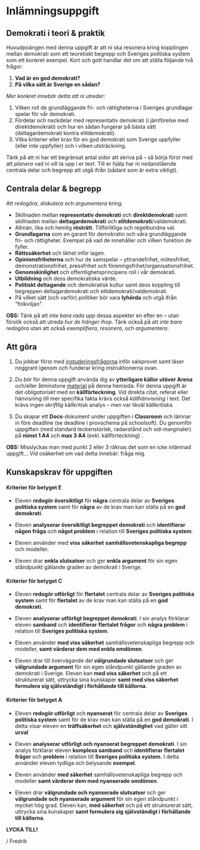# Inlämningsuppgift

## Demokrati i teori & praktik

Huvudpoängen med denna uppgift är att ni ska resonera kring kopplingen mellan demokrati som ett teoretiskt begrepp och Sveriges politiska system som ett konkret exempel. Kort och gott handlar det om att ställa följande två frågor:

1. **Vad är en god demokrati?** 
2. **På vilka sätt är Sverige en sådan?** 

_Mer konkret innebär detta att ni utreder:_

1. Vilken roll de grundläggande fri- och rättigheterna i Sveriges grundlagar spelar för vår demokrati. 
2. Fördelar och nackdelar med representativ demokrati (i jämförelse med direktdemokrati) och hur en sådan fungerar på bästa sätt (deltagardemokrati kontra elitdemokrati).
3. Vilka kriterier eller krav för en god demokrati som Sverige uppfyller (eller inte uppfyller) och i vilken utsträckning. 

Tänk på att ni har ett begränsat antal sidor att skriva på – så börja först med att _planera_ vad ni vill ta upp i er text. Till er hjälp har ni nedanstående centrala delar och begrepp att utgå ifrån (sådant som är extra viktigt).

## Centrala delar & begrepp

<!--**Kommentar:** Nedanstående lista är inte heltäckande utan en guide.  -->

Att _redogöra_, _diskutera_ och _argumentera_ kring:

* Skillnaden mellan **representativ demokrati** och **direktdemokrati** samt skillnaden mellan **deltagardemokrati** och **elitdemokrati**/valdemokrati. 
* Allmän, lika och hemlig **rösträtt**. Tillförlitliga och regelbundna val.
* **Grundlagarna** som en garant för demokratin och våra grundläggande fri- och rättigheter. Exempel på vad de innehåller och vilken funktion de fyller. 
* **Rättssäkerhet** och likhet inför lagen.
* **Opinionsfriheterna** och hur de samspelar – yttrandefrihet, mötesfrihet,  demonstrationsfrihet, pressfrihet och  föreningsfrihet/organisationsfrihet.
* **Genomskinlighet** och offentlighetsprincipens roll i vår demokrati. 
* **Utbildning** och dess demokratiska värde. 
* **Politiskt deltagande** och demokratisk kultur samt dess koppling till begreppen deltagardemokrati och elitdemokrati/valdemokrati. 
* På vilket sätt (och varför) politiker bör vara **lyhörda** och utgå ifrån "folkviljan". 

<!--Vad det innebär att politiker är lyhörda och utgår ifrån "folkviljan". Samt hur detta hänger ihop med den representativa demokratin och politiskt deltagande. -->

<!--Vad det innebär att politiker är **lyhörda** och utgår ifrån "folkviljan". Hur detta hänger ihop med den representativa demokratin och politiskt deltagande genom konkreta exempel så som remissrundor. -->

**OBS:** Tänk på att _inte bara rada upp_ dessa aspekter en efter en – utan försök också att utreda _hur de hänger ihop_. Tänk också på att _inte bara redogöra_ utan att också _exemplifiera_, _resonera_, och _argumentera_.

<!--borttaget: Olika funktioner inom den representativa demokratin, exempelvis remissrunda, eller sådant som poängen med partisystemet. -->

## Att göra 

1. Du jobbar först med [instuderingsfrågorna](instuderingsfragor_demokrati.md) inför salsprovet samt läser noggrant igenom och funderar kring instruktionerna ovan.

2. Du *bör* för denna uppgift använda dig av **ytterligare källor utöver Arena** och/eller åtminstone [material](../material/innehall_laslista_demokrati.md) på denna hemsida. För denna uppgift är det *obligatoriskt* med en **källförteckning**. Vid direkta citat, referat eller hänvisning till mer specifika fakta krävs också *källhänvisning* i text. Det krävs ingen _skriftlig_ källkritisk analys – men var likväl källkritiska. 

3. Du skapar ett **Docs**-dokument under uppgiften i **Classroom** och lämnar in före deadline (se deadline i provschema på schoolsoft). Du genomför uppgiften (med standard teckenstorlek, radavstånd och sid-marginaler) på **minst 1 A4** och **max 3 A4** (exkl. källförteckning) . 

**OBS:** Misslyckas man med punkt 2 eller 3 räknas det som en icke inlämnad uppgift... Vid osäkerhet om vad detta innebär: fråga mig.

## Kunskapskrav för uppgiften

#### Kriterier för betyget E

- Eleven **redogör översiktligt** för **några** centrala delar av **Sveriges politiska system** samt för **några** av de krav man kan ställa på en **god demokrati**.

- Eleven **analyserar översiktligt begreppet demokrati** och **identifierar** **någon fråga** och **något problem** i relation till **Sveriges politiska system**. 

- Eleven använder med **viss säkerhet** **samhällsvetenskapliga begrepp** och modeller. <!--Lägga till ”begränsad" här? -->

- Eleven drar **enkla slutsatser** och ger **enkla argument** för sin egen ståndpunkt gällande graden av demokrati i Sverige.

#### Kriterier för betyget C

- Eleven **redogör utförligt** för **flertalet** centrala delar av **Sveriges politiska system** samt för **flertalet** av de krav man kan ställa på en **god demokrati**.

- Eleven **analyserar utförligt begreppet demokrati**. I sin analys förklarar eleven **samband** och **identifierar** **flertalet frågor** och **några problem** i relation till **Sveriges politiska system**. 

- Eleven använder **med viss säkerhet** samhällsvetenskapliga begrepp och modeller, **samt värderar dem med enkla omdömen**.

- Eleven drar till övervägande del **välgrundade slutsatser** och ger **välgrundade argument** för sin egen ståndpunkt gällande graden av demokrati i Sverige. Eleven kan **med viss säkerhet** och på ett strukturerat sätt, uttrycka sina kunskaper **samt med viss säkerhet formulera sig självständigt i förhållande till källorna**.

#### Kriterier för betyget A

<!--Tog bort ”flertalet” i första punkten nu... -->

- Eleven **redogör utförligt** och **nyanserat** för centrala delar av **Sveriges politiska system** samt för de krav man kan ställa på en **god demokrati**. I detta visar eleven en **träffsäkerhet** och **självständighet** vad gäller sitt **urval**

- Eleven **analyserar utförligt och nyanserat begreppet demokrati**. I sin analys förklarar eleven **komplexa samband** och **identifierar** **flertalet frågor** och **problem** i relation till **Sveriges politiska system**. I detta använder eleven tydliga och belysande **exempel**. 

- Eleven använder **med säkerhet** samhällsvetenskapliga begrepp och modeller **samt värderar dem med nyanserade omdömen**. 

- Eleven drar **välgrundade och nyanserade slutsatser** och ger **välgrundade och nyanserade argument** för sin egen ståndpunkt i mycket hög grad. Eleven kan, **med säkerhet** och på ett strukturerat sätt, uttrycka sina kunskaper **samt formulera sig självständigt i förhållande till källorna**.


**LYCKA TILL!**

/ Fredrik